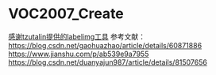 # VOC2007_Create
[感谢tzutalin提供的labelimg工具](https://github.com/tzutalin/labelImg)
参考文献：
<https://blog.csdn.net/gaohuazhao/article/details/60871886>
<https://www.jianshu.com/p/ab539e9a7955>
<https://blog.csdn.net/duanyajun987/article/details/81507656>
